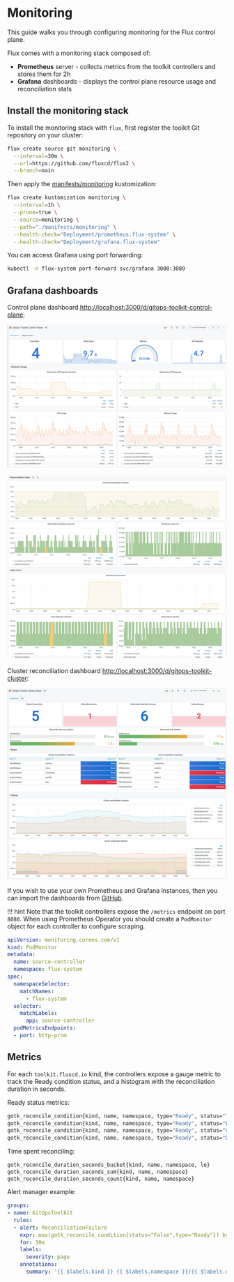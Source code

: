 # Monitoring

This guide walks you through configuring monitoring for the Flux control plane.

Flux comes with a monitoring stack composed of:

* **Prometheus** server - collects metrics from the toolkit controllers and stores them for 2h
* **Grafana** dashboards - displays the control plane resource usage and reconciliation stats

## Install the monitoring stack

To install the monitoring stack with `flux`, first register the toolkit Git repository on your cluster:

```sh
flux create source git monitoring \
  --interval=30m \
  --url=https://github.com/fluxcd/flux2 \
  --branch=main
```

Then apply the [manifests/monitoring](https://github.com/fluxcd/flux2/tree/main/manifests/monitoring)
kustomization:

```sh
flux create kustomization monitoring \
  --interval=1h \
  --prune=true \
  --source=monitoring \
  --path="./manifests/monitoring" \
  --health-check="Deployment/prometheus.flux-system" \
  --health-check="Deployment/grafana.flux-system"
```

You can access Grafana using port forwarding:

```sh
kubectl -n flux-system port-forward svc/grafana 3000:3000
```

## Grafana dashboards

Control plane dashboard [http://localhost:3000/d/gitops-toolkit-control-plane](http://localhost:3000/d/gitops-toolkit-control-plane/gitops-toolkit-control-plane):

![](../_files/cp-dashboard-p1.png)

![](../_files/cp-dashboard-p2.png)

Cluster reconciliation dashboard [http://localhost:3000/d/gitops-toolkit-cluster](http://localhost:3000/d/gitops-toolkit-cluster/gitops-toolkit-cluster-stats):

![](../_files/cluster-dashboard.png)

If you wish to use your own Prometheus and Grafana instances, then you can import the dashboards from
[GitHub](https://github.com/fluxcd/flux2/tree/main/manifests/monitoring/grafana/dashboards).

!!! hint
    Note that the toolkit controllers expose the `/metrics` endpoint on port `8080`.
    When using Prometheus Operator you should create a `PodMonitor` object for each controller to configure scraping.

```yaml
apiVersion: monitoring.coreos.com/v1
kind: PodMonitor
metadata:
  name: source-controller
  namespace: flux-system
spec:
  namespaceSelector:
    matchNames:
      - flux-system
  selector:
    matchLabels:
      app: source-controller
  podMetricsEndpoints:
  - port: http-prom
```

## Metrics

For each `toolkit.fluxcd.io` kind,
the controllers expose a gauge metric to track the Ready condition status,
and a histogram with the reconciliation duration in seconds.

Ready status metrics:

```sh
gotk_reconcile_condition{kind, name, namespace, type="Ready", status="True"}
gotk_reconcile_condition{kind, name, namespace, type="Ready", status="False"}
gotk_reconcile_condition{kind, name, namespace, type="Ready", status="Unknown"}
gotk_reconcile_condition{kind, name, namespace, type="Ready", status="Deleted"}
```

Time spent reconciling:

```
gotk_reconcile_duration_seconds_bucket{kind, name, namespace, le}
gotk_reconcile_duration_seconds_sum{kind, name, namespace}
gotk_reconcile_duration_seconds_count{kind, name, namespace}
```

Alert manager example:

```yaml
groups:
- name: GitOpsToolkit
  rules:
  - alert: ReconciliationFailure
    expr: max(gotk_reconcile_condition{status="False",type="Ready"}) by (namespace, name, kind) + on(namespace, name, kind) (max(gotk_reconcile_condition{status="Deleted"}) by (namespace, name, kind)) * 2 == 1
    for: 10m
    labels:
      severity: page
    annotations:
      summary: '{{ $labels.kind }} {{ $labels.namespace }}/{{ $labels.name }} reconciliation has been failing for more than ten minutes.'
```
